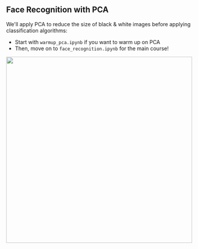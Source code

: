 ## Face Recognition with PCA

We'll apply PCA to reduce the size of black & white images before applying classification algorithms:
- Start with `warmup_pca.ipynb` if you want to warm up on PCA
- Then, move on to `face_recognition.ipynb` for the main course!


<img src="https://scikit-learn.org/stable/_images/sphx_glr_plot_face_recognition_001.png" width=500>
